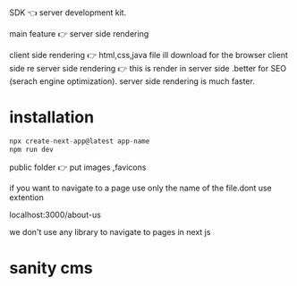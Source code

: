SDK 👈  server development kit.

main feature 👉 server side rendering


client side rendering 👉 html,css,java file ill download for the browser
client side re
server side rendering 👉 this is render in server side .better for SEO (serach engine optimization).
server side rendering is much faster.

# installation

```node.js
npx create-next-app@latest app-name
npm run dev

```

public folder 👉 put images ,favicons

if you want to navigate to a page use only the name of the file.dont use extention

localhost:3000/about-us

we don't use any library to navigate to pages in next js


# sanity cms 

